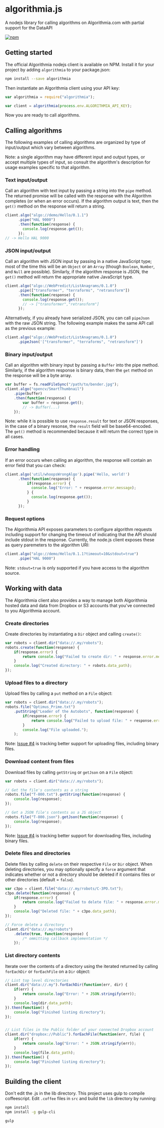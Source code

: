 algorithmia.js
==============

A nodejs library for calling algorithms on Algorithmia.com with partial support for the DataAPI

[![npm](https://img.shields.io/npm/v/algorithmia.svg?maxAge=2592000)]()

## Getting started

The official Algorithmia nodejs client is available on NPM.
Install it for your project by adding `algorithmia` to your package.json:

```bash
npm install --save algorithmia
```

Then instantiate an Algorithmia client using your API key:

```javascript
var algorithmia = require("algorithmia");

var client = algorithmia(process.env.ALGORITHMIA_API_KEY);
```

Now you are ready to call algorithms.

## Calling algorithms

The following examples of calling algorithms are organized by type of input/output which vary between algorithms.

Note: a single algorithm may have different input and output types, or accept multiple types of input, so consult the algorithm's description for usage examples specific to that algorithm.

### Text input/output

Call an algorithm with text input by passing a string into the `pipe` method.
The returned promise will be called with the response with the Algorithm completes (or when an error occurs).
If the algorithm output is text, then the `get()` method on the response will return a string.

```javascript
client.algo("algo://demo/Hello/0.1.1")
      .pipe("HAL 9000")
      .then(function(response) {
        console.log(response.get());
      });
// -> Hello HAL 9000
```

### JSON input/output

Call an algorithm with JSON input by passing in a native JavaScript type;
most of the time this will be an `Object` or an `Array` (though `Boolean`, `Number`, and `Null` are possible).
Similarly, if the algorithm response is JSON, the `get()` method will return the appropriate native JavaScript type.

```javascript
client.algo("algo://WebPredict/ListAnagrams/0.1.0")
      .pipe(["transformer", "terraforms", "retransform"])
      .then(function(response) {
        console.log(response.get());
        // -> ["transformer","retransform"]
      });
```

Alternatively, if you already have serialized JSON, you can call `pipeJson` with the raw JSON string.
The following example makes the same API call as the previous example:

```javascript
client.algo("algo://WebPredict/ListAnagrams/0.1.0")
      .pipeJson('["transformer", "terraforms", "retransform"]')
```

### Binary input/output

Call an algorithm with binary input by passing a `Buffer` into the pipe method.
Similarly, if the algorithm response is binary data, then the `get` method on the response will be a byte array.

```javascript
var buffer = fs.readFileSync("/path/to/bender.jpg");
client.algo("opencv/SmartThumbnail")
    .pipe(buffer)
    .then(function(response) {
        var buffer = response.get();
        // -> Buffer(...)
    });
```

Note: while it is possible to use `response.result` for text or JSON responses, in the case of a binary resonse,
the `result` field will be base64-encoded. The `get()` method is recommended
because it will return the correct type in all cases.

### Error handling

If an error occurs when calling an algorithm, the response will contain an error field that you can check:

```javascript
client.algo('util/whoopsWrongAlgo').pipe('Hello, world!')
      .then(function(response) {
          if(response.error) {
            console.log("Error: " + response.error.message);
          } {
            console.log(response.get());
          }
      });
```

### Request options

The Algorithmia API exposes parameters to configure algorithm requests including support
for changing the timeout of indicating that the API should include stdout in the response.
Currently, the node.js client exposes these as query paremeters to the algorithm URI:

```javascript
client.algo("algo://demo/Hello/0.1.1?timeout=10&stdout=true")
      .pipe("HAL 9000")
```

Note: `stdout=true` is only supported if you have access to the algorithm source.

## Working with data

The Algorithmia client also provides a way to manage both Algorithmia hosted data and data from Dropbox or S3 accounts that you've connected to you Algorithmia account.

### Create directories

Create directories by instantiating a `Dir` object and calling `create()`:

```javascript
var robots = client.dir("data://.my/robots");
robots.create(function(response) {
    if(response.error) {
        return console.log("Failed to create dir: " + response.error.message);
    }
    console.log("Created directory: " + robots.data_path);
});
```

### Upload files to a directory

Upload files by calling a `put` method on a `File` object:

```javascript
var robots = client.dir("data://.my/robots");
robots.file("Optimus_Prime.txt")
    .putString("Leader of the Autobots", function(response) {
        if(response.error) {
            return console.log("Failed to upload file: " + response.error.message);
        }
        console.log("File uploaded.");
    );
```

Note: [Issue #4](https://github.com/algorithmiaio/algorithmia-nodejs/issues/4)
is tracking better support for uploading files, including binary files.

### Download content from files

Download files by calling `getString` or  `getJson` on a `File` object:

```javascript
var robots = client.dir("data://.my/robots");

// Get the file's contents as a string
robots.file("T-800.txt").getString(function(response) {
    console.log(response);
});

// Get a JSON file's contents as a JS object
robots.file("T-800.json").getJson(function(response) {
    console.log(response);
});
```

Note: [Issue #4](https://github.com/algorithmiaio/algorithmia-nodejs/issues/4)
is tracking better support for downloading files, including binary files.


### Delete files and directories

Delete files by calling `delete` on their respective `File` or `Dir` object.
When deleting directories, you may optionally specify a `force` argument
that indicates whether or not a directory should be deleted if it contains files or other directories (default = `false`).

```javascript
var c3po = client.file("data://.my/robots/C-3PO.txt");
c3po.delete(function(response) {
    if(response.error) {
        return console.log("Failed to delete file: " + response.error.message);
    }
    console.log("Deleted file: " + c3po.data_path);
});

// Force delete a directory
client.dir("data://.my/robots")
    .delete(true, function(response) {
        /* ommitting callback implementation */
    });
```

### List directory contents

Iterate over the contents of a directory using the iterated returned by calling `forEachDir` or `forEachFile` on a `Dir` object:

```javascript
// List top level directories
client.dir("data://.my").forEachDir(function(err, dir) {
    if(err) {
        return console.log("Error: " + JSON.stringify(err));
    }
    console.log(dir.data_path);
}).then(function() {
    console.log("Finished listing directory");
});


// List files in the Public folder of your connected Dropbox account
client.dir("dropbox://Public").forEachFile(function(err, file) {
    if(err) {
        return console.log("Error: " + JSON.stringify(err));
    }
    console.log(file.data_path);
}).then(function() {
    console.log("Finished listing directory");
});
```

## Building the client

Don't edit the .js in the lib directory.
This project uses gulp to compile coffeescript.
Edit `.coffee` files in `src` and build the `lib` directory by running:

```bash
npm install
npm install -g gulp-cli

gulp
```

